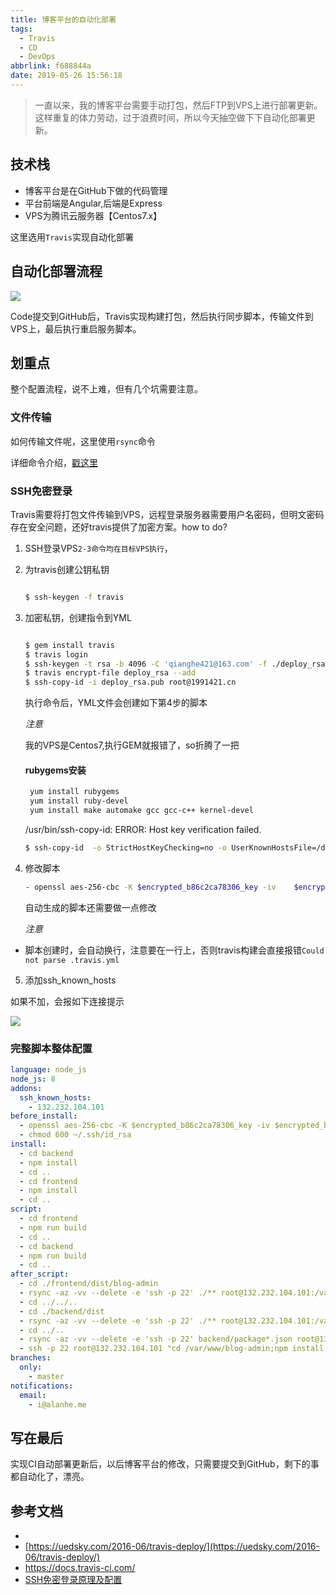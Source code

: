 ```yaml
---
title: 博客平台的自动化部署
tags:
  - Travis
  - CD
  - DevOps
abbrlink: f688844a
date: 2019-05-26 15:56:18
---
```

> 一直以来，我的博客平台需要手动打包，然后FTP到VPS上进行部署更新。这样重复的体力劳动，过于浪费时间，所以今天抽空做下下自动化部署更新。

## 技术栈
- 博客平台是在GitHub下做的代码管理
- 平台前端是Angular,后端是Express
- VPS为腾讯云服务器【Centos7.x】

这里选用`Travis`实现自动化部署

## 自动化部署流程
 
![](http://static.1991421.cn/2019-05-26-133146.png)

Code提交到GitHub后，Travis实现构建打包，然后执行同步脚本，传输文件到VPS上，最后执行重启服务脚本。

## 划重点

整个配置流程，说不上难，但有几个坑需要注意。

### 文件传输
 如何传输文件呢，这里使用`rsync`命令
 
详细命令介绍，[戳这里](http://man.linuxde.net/rsync)


### SSH免密登录 
Travis需要将打包文件传输到VPS，远程登录服务器需要用户名密码，但明文密码存在安全问题，还好travis提供了加密方案。how to do?

1. SSH登录VPS`2-3命令均在目标VPS执行`，
2. 为travis创建公钥私钥

	```bash
   
	$ ssh-keygen -f travis
	
	```
3. 加密私钥，创建指令到YML

	```bash
   
	$ gem install travis
   	$ travis login                        
    $ ssh-keygen -t rsa -b 4096 -C 'qianghe421@163.com' -f ./deploy_rsa
    $ travis encrypt-file deploy_rsa --add
    $ ssh-copy-id -i deploy_rsa.pub root@1991421.cn

   
	```
	执行命令后，YML文件会创建如下第4步的脚本

	*注意*

	我的VPS是Centos7,执行GEM就报错了，so折腾了一把

	####  rubygems安装

	```bash
     yum install rubygems
     yum install ruby-devel
     yum install make automake gcc gcc-c++ kernel-devel
	```

    /usr/bin/ssh-copy-id: ERROR: Host key verification failed.



    ```bash
    $ ssh-copy-id  -o StrictHostKeyChecking=no -o UserKnownHostsFile=/dev/null  -i /var/www/blog/alanhg.github.io/deploy_rsa.pub root@1991421.cn
    ```

4. 修改脚本

    ```bash
	- openssl aes-256-cbc -K $encrypted_b86c2ca78306_key -iv 	$encrypted_b86c2ca78306_iv -in .travis/travis.enc -out 	~/.ssh/id_rsa -d

    ```
    自动生成的脚本还需要做一点修改

    *注意*

- 脚本创建时，会自动换行，注意要在一行上，否则travis构建会直接报错`Could not parse .travis.yml`

5.  添加ssh_known_hosts

如果不加，会报如下连接提示

![](http://static.1991421.cn/blog/2018-05-08-030501.png)

### 完整脚本整体配置

```yml
language: node_js
node_js: 8
addons:
  ssh_known_hosts:
    - 132.232.104.101
before_install:
  - openssl aes-256-cbc -K $encrypted_b86c2ca78306_key -iv $encrypted_b86c2ca78306_iv -in .travis/travis.enc -out ~/.ssh/id_rsa -d
  - chmod 600 ~/.ssh/id_rsa
install:
  - cd backend
  - npm install
  - cd ..
  - cd frontend
  - npm install
  - cd ..
script:
  - cd frontend
  - npm run build
  - cd ..
  - cd backend
  - npm run build
  - cd ..
after_script:
  - cd ./frontend/dist/blog-admin
  - rsync -az -vv --delete -e 'ssh -p 22' ./** root@132.232.104.101:/var/www/blog-admin/dist
  - cd ../../..
  - cd ./backend/dist
  - rsync -az -vv --delete -e 'ssh -p 22' ./** root@132.232.104.101:/var/www/blog-admin
  - cd ../..
  - rsync -az -vv --delete -e 'ssh -p 22' backend/package*.json root@132.232.104.101:/var/www/blog-admin
  - ssh -p 22 root@132.232.104.101 "cd /var/www/blog-admin;npm install --production;pm2 restart blog-admin"
branches:
  only:
    - master
notifications:
  email:
    - i@alanhe.me

```
## 写在最后
实现CI自动部署更新后，以后博客平台的修改，只需要提交到GitHub，剩下的事都自动化了，漂亮。

## 参考文档
- [](https://juejin.im/post/5c6e8327518825620a7f2389)
- [https://uedsky.com/2016-06/travis-deploy/](https://uedsky.com/2016-06/travis-deploy/)
- https://docs.travis-ci.com/
- [SSH免密登录原理及配置](https://my.oschina.net/binxin/blog/651565)


